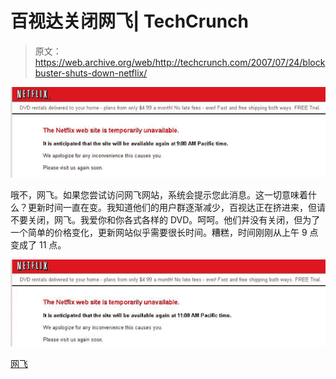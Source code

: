 # 百视达关闭网飞| TechCrunch

> 原文：<https://web.archive.org/web/http://techcrunch.com/2007/07/24/blockbuster-shuts-down-netflix/>

![net.JPG](img/0926421c7fa34a91984e130ec97f582d.png)

哦不，网飞。如果您尝试访问网飞网站，系统会提示您此消息。这一切意味着什么？更新时间一直在变。我知道他们的用户群逐渐减少，百视达正在挤进来，但请不要关闭，网飞。我爱你和你各式各样的 DVD。呵呵。他们并没有关闭，但为了一个简单的价格变化，更新网站似乎需要很长时间。糟糕，时间刚刚从上午 9 点变成了 11 点。

![net2.JPG](img/dc5982734a1ef24a46603ef9008ca703.png)

[网飞](https://web.archive.org/web/20160317093951/http://www.netflix.com/)